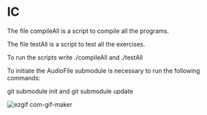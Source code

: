 # IC
<p>The file compileAll is a script to compile all the programs.
<p>The file testAll is a script to test all the exercises.
<p>To run the scripts write ./compileAll and ./testAll
<p>To initiate the AudioFile submodule is necessary to run the following commands: </p>

git submodule init and 
git submodule update


![ezgif com-gif-maker](https://user-images.githubusercontent.com/45875556/141652237-efba6166-b248-44f8-ac40-e20c4a02fa24.gif)
